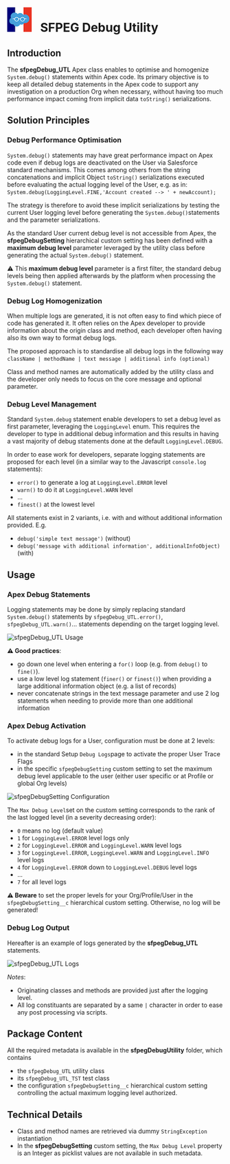 
# ![Logo](/media/Logo.png) &nbsp; SFPEG Debug Utility

## Introduction

The **sfpegDebug_UTL** Apex class enables to optimise and homogenize `System.debug()` statements within
Apex code. Its primary objective is to keep all detailed debug statements in the Apex code to support
any investigation on a production Org when necessary, without having too much performance impact coming
from implicit data `toString()` serializations.

## Solution Principles

### Debug Performance Optimisation

`System.debug()` statements may have great performance impact on Apex code even if debug logs
are deactivated on the User via Salesforce standard mechanisms. This comes among others from the 
string concatenations and implicit Object `toString()` serializations executed before evaluating
the actual logging level of the User, e.g. as in:
```System.debug(LoggingLevel.FINE,'Account created --> ' + newAccount);```

The strategy is therefore to avoid these implicit serializations by testing the current User
logging level before generating the `System.debug()`statements and the parameter serializations.

As the standard User current debug level is not accessible from Apex, the **sfpegDebugSetting**
hierarchical custom setting has been defined with a **maximum debug level** parameter leveraged 
by the utility class before generating the actual `System.debug()` statement.

⚠️ This **maximum debug level** parameter is a first filter, the standard debug levels being then
applied afterwards by the platform when processing the `System.debug()` statement.

### Debug Log Homogenization

When multiple logs are generated, it is not often easy to find which piece of code has
generated it. It often relies on the Apex developer to provide information about the 
origin class and method, each developer often having also its own way to format debug logs.

The proposed approach is to standardise all debug logs in the following way
```className | methodName | text message | additional info (optional)```

Class and method names are automatically added by the utility class and the developer
only needs to focus on the core message and optional parameter.

### Debug Level Management

Standard `System.debug` statement enable developers to set a debug level as first 
parameter, leveraging the `LoggingLevel` enum. This requires the developer to type
in additional debug information and this results in having a vast majority of
debug statements done at the default `LoggingLevel.DEBUG`.

In order to ease work for developers, separate logging statements are proposed 
for each level (in a similar way to the Javascript `console.log` statements):
* `error()` to generate a log at `LoggingLevel.ERROR` level
* `warn()` to do it at `LoggingLevel.WARN` level
* ...
* `finest()` at the lowest level

All statements exist in 2 variants, i.e. with and without additional information
provided. E.g.
* `debug('simple text message')` (without)
* `debug('message with additional information', additionalInfoObject)` (with)


## Usage

### Apex Debug Statements

Logging statements may be done by simply replacing standard `System.debug()` statements
by `sfpegDebug_UTL.error()`, `sfpegDebug_UTL.warn()`... statements depending on the target
logging level.

![sfpegDebug_UTL Usage](/media/sfpegDebugUtilityUsage.png)

**⚠️ Good practices**:
* go down one level when entering a `for()` loop (e.g. from `debug()` to `fine()`).
* use a low level log statement (`finer()` or `finest()`) when providing a large additional
information object (e.g. a list of records)
* never concatenate strings in the text message parameter and use 2 log statements when
needing to provide more than one additional information


### Apex Debug Activation

To activate debug logs for a User, configuration must be done at 2 levels:
* in the standard Setup `Debug Logs`page to activate the proper User Trace Flags
* in the specific `sfpegDebugSetting` custom setting to set the maximum debug
level applicable to the user (either user specific or at Profile or
global Org levels)

![sfpegDebugSetting Configuration](/media/sfpegDebugUtilityConfig.png)

The `Max Debug Level`set on the custom setting corresponds to the rank of the last
logged level (in a severity decreasing order):
* `0` means no log (default value)
* `1` for `LoggingLevel.ERROR` level logs only
* `2` for `LoggingLevel.ERROR` and `LoggingLevel.WARN` level logs
* `3` for `LoggingLevel.ERROR`, `LoggingLevel.WARN` and `LoggingLevel.INFO` level logs
* `4` for `LoggingLevel.ERROR` down to `LoggingLevel.DEBUG` level logs
* ...
* `7` for all level logs

**⚠️ Beware** to set the proper levels for your Org/Profile/User in the `sfpegDebugSetting__c`
hierarchical custom setting. Otherwise, no log will be generated!


### Debug Log Output

Hereafter is an example of logs generated by the **sfpegDebug_UTL** statements.

![sfpegDebug_UTL Logs](/media/sfpegDebugUtilityUsage.png)

_Notes_:
* Originating classes and methods are provided just after the logging level.
* All log constituants are separated by a same `|`  character in order to ease any 
post processing via scripts.


## Package Content

All the required metadata is available in the **sfpegDebugUtility** folder, which contains
* the `sfpegDebug_UTL` utility class
* its `sfpegDebug_UTL_TST` test class
* the configuration `sfpegDebugSetting__c` hierarchical custom setting controlling the
actual maximum logging level authorized.


## Technical Details

* Class and method names are retrieved via dummy `StringException` instantiation
* In the **sfpegDebugSetting** custom setting, the `Max Debug Level` property is an Integer
as picklist values are not available in such metadata. 